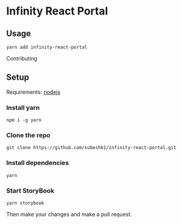 # Infinity React Portal

## Usage

```
yarn add infinity-react-portal
```

Contributing

## Setup

Requirements: [nodejs](https://nodejs.org/en/)

### Install yarn

```
npm i -g yarn
```

### Clone the repo

```
git clone https://github.com/subeshb1/infinity-react-portal.git
```

### Install dependencies

```
yarn
```

### Start StoryBook

```
yarn storybook
```

Then make your changes and make a pull request.
